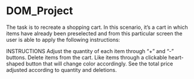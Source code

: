 # DOM_Project
The task is to recreate a shopping cart. In this scenario, it’s a cart in which items have already been preselected and 
from this particular screen the user is able to apply the following instructions:

INSTRUCTIONS
Adjust the quantity of each item through  “+” and “-” buttons.
Delete items from the cart.
Like items through a clickable heart-shaped button that will change color accordingly.
See the total price adjusted according to quantity and deletions.
